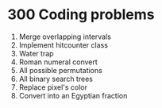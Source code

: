 # 300 Coding problems

1. Merge overlapping intervals
2. Implement hitcounter class
3. Water trap
4. Roman numeral convert
5. All possible permutations
6. All binary search trees
7. Replace pixel's color
8. Convert into an Egyptian fraction